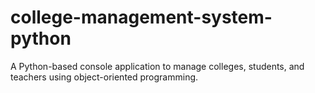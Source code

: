 # college-management-system-python
A Python-based console application to manage colleges, students, and teachers using object-oriented programming.
